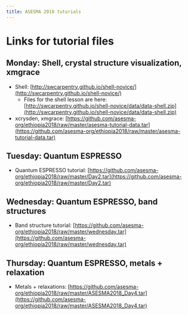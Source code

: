 ```yaml
---
title: ASESMA 2018 tutorials
---
```


# Links for tutorial files

## Monday: Shell, crystal structure visualization, xmgrace

- Shell: [http://swcarpentry.github.io/shell-novice/](http://swcarpentry.github.io/shell-novice/)
  - Files for the shell lesson are here: [http://swcarpentry.github.io/shell-novice/data/data-shell.zip](http://swcarpentry.github.io/shell-novice/data/data-shell.zip)
- xcrysden, xmgrace: [https://github.com/asesma-org/ethiopia2018/raw/master/asesma-tutorial-data.tar](https://github.com/asesma-org/ethiopia2018/raw/master/asesma-tutorial-data.tar)

## Tuesday: Quantum ESPRESSO

- Quantum ESPRESSO tutorial: [https://github.com/asesma-org/ethiopia2018/raw/master/Day2.tar](https://github.com/asesma-org/ethiopia2018/raw/master/Day2.tar)

## Wednesday: Quantum ESPRESSO, band structures

- Band structure tutorial: [https://github.com/asesma-org/ethiopia2018/raw/master/wednesday.tar](https://github.com/asesma-org/ethiopia2018/raw/master/wednesday.tar)

## Thursday: Quantum ESPRESSO, metals + relaxation

- Metals + relaxations: [https://github.com/asesma-org/ethiopia2018/raw/master/ASESMA2018_Day4.tar](https://github.com/asesma-org/ethiopia2018/raw/master/ASESMA2018_Day4.tar)
